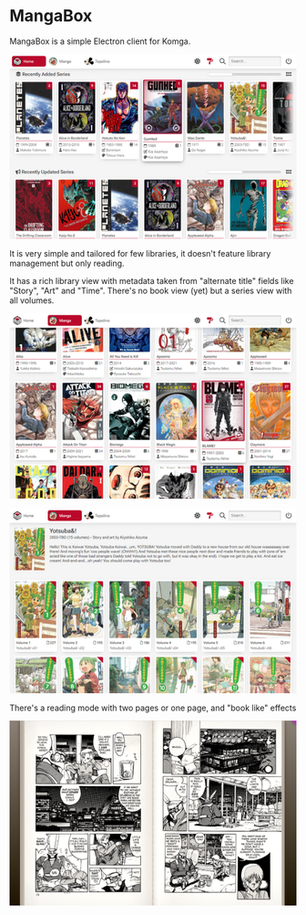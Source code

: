 # MangaBox
MangaBox is a simple Electron client for Komga.

![MangaBox main UI](.localassets/MangaBox_001_th.png)

It is very simple and tailored for few libraries, it doesn't feature library management but only reading.

It has a rich library view with metadata taken from "alternate title" fields like "Story", "Art" and "Time". There's no book view (yet) but a series view with all volumes.

[![Local Image](.localassets/MangaBox_002_th.png)](.localassets/MangaBox_002.png)

[![Local Image](.localassets/MangaBox_004_th.png)](.localassets/MangaBox_004.png)

There's a reading mode with two pages or one page, and "book like" effects

[![Local Image](.localassets/MangaBox_003_th.png)](.localassets/MangaBox_003.png)
